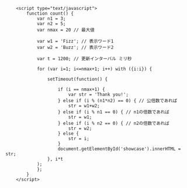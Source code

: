         <script type="text/javascript">
            function count() {
                var n1 = 3;
                var n2 = 5;
                var nmax = 20 // 最大値
                
                var w1 = 'Fizz'; // 表示ワード1
                var w2 = 'Buzz'; // 表示ワード2
                
                var t = 1200; // 更新インターバル ミリ秒
                
                for (var i=1; i<=nmax+1; i++) with ({i:i}) {
                    
                    setTimeout(function() {
                        
                        if (i == nmax+1) {
                            var str = 'Thank you!';
                        } else if (i % (n1*n2) == 0) { // 公倍数であれば
                            str = w1+w2;
                        } else if (i % n1 == 0) { // n1の倍数であれば
                            str = w1;
                        } else if (i % n2 == 0) { // n2の倍数であれば
                            str = w2;
                        } else {
                            str = i;
                        }
                        document.getElementById('showcase').innerHTML = str;
                    }, i*t
                );
                };
            }
        </script>
